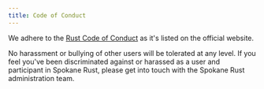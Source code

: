 ```yaml
---
title: Code of Conduct
---
```


We adhere to the [Rust Code of Conduct](https://www.rust-lang.org/policies/code-of-conduct#:~:text=We%20are%20committed%20to%20providing,nationality%2C%20or%20other%20similar%20characteristic.) as it's listed on the official website.

No harassment or bullying of other users will be tolerated at any level. If you feel you've been discriminated against or harassed as a user and participant in Spokane Rust, please get into touch with the Spokane Rust administration team.